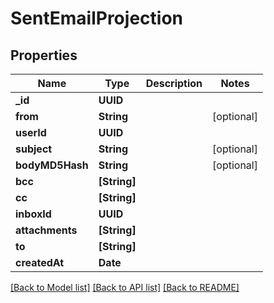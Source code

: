 # SentEmailProjection

## Properties
Name | Type | Description | Notes
------------ | ------------- | ------------- | -------------
**_id** | **UUID** |  | 
**from** | **String** |  | [optional] 
**userId** | **UUID** |  | 
**subject** | **String** |  | [optional] 
**bodyMD5Hash** | **String** |  | [optional] 
**bcc** | **[String]** |  | 
**cc** | **[String]** |  | 
**inboxId** | **UUID** |  | 
**attachments** | **[String]** |  | 
**to** | **[String]** |  | 
**createdAt** | **Date** |  | 

[[Back to Model list]](../README#documentation-for-models) [[Back to API list]](../README#documentation-for-api-endpoints) [[Back to README]](../README)


